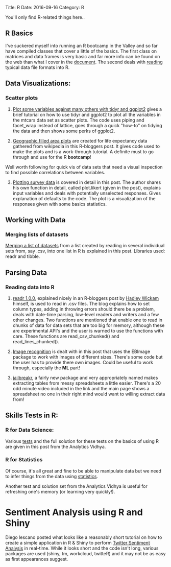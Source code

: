 Title: R
Date: 2016-09-16
Category: R

You'll only find R-related things here..
## R Basics
I've suckered myself into running an R bootcamp in the Valley and so far have compiled classes that cover a little of the basics.
The first class on matrices and data frames is very basic and far more info can be found on the web than what I cover in the [document](http://rpubs.com/ChristianeHeiligers/MatricesAndDataFrames).
The second deals with [reading](http://rpubs.com/ChristianeHeiligers/ReadingDataIntoR) typical data file formats into R.

## Data Visualizations:
### Scatter plots
1. [Plot some variables against many others with tidyr and ggplot2](http://feedproxy.google.com/~r/RBloggers/~3/fHtoZ8qm7Ag/?utm_source=feedburner&utm_medium=email) gives a brief tutorial on how to use tidyr and ggplot2 to plot all the variables in the mtcars data set as scatter plots. The code uses piping and facet_wrap instead of lattice, goes through a quick "how-to" on tidying the data and then shows some perks of ggplot2.

2. [Geographic filled area plots](https://www.r-bloggers.com/map-the-life-expectancy-in-united-states-with-data-from-wikipedia/?utm_source=feedburner&utm_medium=email&utm_campaign=Feed%3A+RBloggers+%28R+bloggers%29) are created for life expectancy data gathered from wikipedia in this R-bloggers post. It gives code used to make the plots and is a work-through tutorial. A definite must to go through and use for the R **bootcamp**!

Well worth following for quick vis of data sets that need a visual inspection to find possible correlations between variables.

3. [Plotting survey data](http://feedproxy.google.com/~r/RBloggers/~3/Rf0KMF0ZpvU/?utm_source=feedburner&utm_medium=email) is covered in detail in this post. The author shares his own function in detail, called plot.likert (given in the post), explains input variables and deals with potentially unselected responses.
Gives explanation of defaults to the code.
The plot is a visualization of the responses given with some basics statistics.

## Working with Data
### Merging lists of datasets
[Merging a list of datasets](http://feedproxy.google.com/~r/RBloggers/~3/wj-qU0WpE78/?utm_source=feedburner&utm_medium=email) from a list created by reading in several individual sets from, say .csv, into one list in R is explained in this post.
Libraries used: readr and tibble. 

## Parsing Data
### Reading data into R

1. [readr 1.0.0](https://www.r-bloggers.com/readr-1-0-0/?utm_source=feedburner&utm_medium=email&utm_campaign=Feed%3A+RBloggers+%28R+bloggers%29), explained nicely in an R-bloggers post by [Hadley Wickam](https://www.r-bloggers.com/author/hadleywickham/) himself, is used to read in .csv files. The blog explains how to set column types, adding in throwing errors should there be a problem, deals with date-time parsing, low-level readers and writers and a few other changes. Two functions are mentioned that enable one to read in chunks of data for data sets that are too big for memory, although these are experimental API's and the user is warned to use the functions with care. These functions are read_csv_chunked() and read_lines_chunked(). 

2. [Image recognition](https://www.r-bloggers.com/image-recognition-in-r-using-convolutional-neural-networks-with-the-mxnet-package/?utm_source=feedburner&utm_medium=email&utm_campaign=Feed%3A+RBloggers+%28R+bloggers%29) is dealt with in this post that uses the EBImage package to work with images of different sizes. There's some code but the user has to provide there own images.
Could be useful to work through, especially the **ML** part!

3. [jailbreakr](https://www.r-bloggers.com/extract-tables-from-messy-spreadsheets-with-jailbreakr/), a fairly new package and very appropriately named makes extracting tables from messy spreadsheets a little easier. There's a 20 odd minute video included in the link and the main page shows a spreadsheet no one in their right mind would want to willing extract data from!

## Skills Tests in R:
### R for Data Science:
Various [tests](https://www.analyticsvidhya.com/blog/2016/08/full-solution-skill-test-on-r-for-data-science/?utm_source=feedburner&utm_medium=email&utm_campaign=Feed%3A+AnalyticsVidhya+%28Analytics+Vidhya%29) and the full solution for these tests on the basics of using R are given in this post from the Analytics Vidhya.

### R for Statistics
Of course, it's all great and fine to be able to manipulate data but we need to infer things from the data using [statistics](https://www.analyticsvidhya.com/blog/2016/08/solutions-for-skilltest-in-statistics-revealed/?utm_source=feedburner&utm_medium=email&utm_campaign=Feed%3A+AnalyticsVidhya+%28Analytics+Vidhya%29).

Another test and solution set from the Analytics Vidhya is useful for refreshing one's memory (or learning very quickly!).

# Sentiment Analysis using R and Shiny
Diego lescano posted what looks like a reasonably short tutorial on  how to create a simple application in R & Shiny to perform [Twitter Sentiment Analysis](http://www.datasciencecentral.com/profiles/blogs/how-to-create-a-twitter-sentiment-analysis-using-r-and-shiny) in real-time. While it looks short and the code isn't long, various packages are used (shiny, tm, workcloud, twitteR) and it may not be as easy as first appearances suggest.


